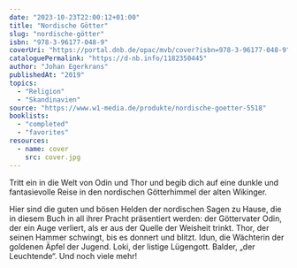 ```yaml
---
date: "2023-10-23T22:00:12+01:00"
title: "Nordische Götter"
slug: "nordische-götter"
isbn: "978-3-96177-048-9"
coverUri: "https://portal.dnb.de/opac/mvb/cover?isbn=978-3-96177-048-9"
cataloguePermalink: "https://d-nb.info/1182350445"
author: "Johan Egerkrans"
publishedAt: "2019"
topics:
  - "Religion"
  - "Skandinavien"
source: "https://www.w1-media.de/produkte/nordische-goetter-5518"
booklists:
  - "completed"
  - "favorites"
resources:
  - name: cover
    src: cover.jpg
---
```

Tritt ein in die Welt von Odin und Thor und begib dich auf eine dunkle und 
fantasievolle Reise in den nordischen Götterhimmel der alten Wikinger.

Hier sind die guten und bösen Helden der nordischen Sagen zu Hause, die in 
diesem Buch in all ihrer Pracht präsentiert werden: der Göttervater Odin, der 
ein Auge verliert, als er aus der Quelle der Weisheit trinkt. Thor, der seinen 
Hammer schwingt, bis es donnert und blitzt. Idun, die Wächterin der goldenen 
Äpfel der Jugend. Loki, der listige Lügengott. Balder, „der Leuchtende“. Und 
noch viele mehr!